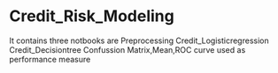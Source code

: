 # Credit_Risk_Modeling
It contains three notbooks are
Preprocessing
Credit_Logisticregression
Credit_Decisiontree
Confussion Matrix,Mean,ROC curve used as performance measure
